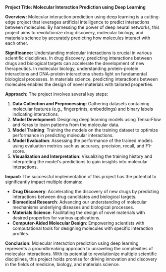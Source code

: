 **Project Title: Molecular Interaction Prediction using Deep Learning**

**Overview:**
Molecular interaction prediction using deep learning is a cutting-edge project that leverages artificial intelligence to predict interactions between molecules. By harnessing the power of deep neural networks, this project aims to revolutionize drug discovery, molecular biology, and materials science by accurately predicting how molecules interact with each other. 

**Significance:**
Understanding molecular interactions is crucial in various scientific disciplines. In drug discovery, predicting interactions between drugs and biological targets can accelerate the development of new therapeutics. In molecular biology, understanding protein-protein interactions and DNA-protein interactions sheds light on fundamental biological processes. In materials science, predicting interactions between molecules enables the design of novel materials with tailored properties.

**Approach:**
The project involves several key steps:
1. **Data Collection and Preprocessing**: Gathering datasets containing molecular features (e.g., fingerprints, embeddings) and binary labels indicating interactions.
2. **Model Development**: Designing deep learning models using TensorFlow and Keras to learn patterns from the molecular data.
3. **Model Training**: Training the models on the training dataset to optimize performance in predicting molecular interactions.
4. **Model Evaluation**: Assessing the performance of the trained models using evaluation metrics such as accuracy, precision, recall, and F1-score.
5. **Visualization and Interpretation**: Visualizing the training history and interpreting the model's predictions to gain insights into molecular interactions.

**Impact:**
The successful implementation of this project has the potential to significantly impact multiple domains:
- **Drug Discovery**: Accelerating the discovery of new drugs by predicting interactions between drug candidates and biological targets.
- **Biomedical Research**: Advancing our understanding of molecular mechanisms underlying diseases and biological processes.
- **Materials Science**: Facilitating the design of novel materials with desired properties for various applications.
- **Computer-Aided Molecular Design**: Empowering scientists with computational tools for designing molecules with specific interaction profiles.

**Conclusion:**
Molecular interaction prediction using deep learning represents a groundbreaking approach to unraveling the complexities of molecular interactions. With its potential to revolutionize multiple scientific disciplines, this project holds promise for driving innovation and discovery in the fields of medicine, biology, and materials science.
